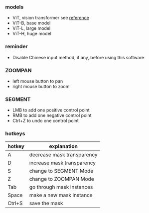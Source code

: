 ### models
- ViT, vision transformer see [reference](http://arxiv.org/abs/2010.11929)
- ViT-B, base model
- ViT-L, large model
- ViT-H, huge model

### reminder
- Disable Chinese input method, if any, before using this software

### ZOOMPAN
- left mouse button to pan
- right mouse button to zoom

### SEGMENT
- LMB to add one positive control point
- RMB to add one negative control point
- Ctrl+Z to undo one control point

### hotkeys
| hotkey | explanation                |
| ------ | -------------------------- |
| A      | decrease mask transparency |
| D      | increase mask transparency |
| S      | change to SEGMENT Mode     |
| Z      | change to ZOOMPAN Mode     |
| Tab    | go through mask instances  |
| Space  | make a new mask instance   |
| Ctrl+S | save the mask              |